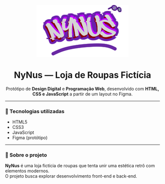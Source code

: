 <p align="center">
  <img src="https://github.com/davpoggers/NyNus-Site/blob/main/img/NyNus_Logo.png?raw=true" width="300" alt="Logo NyNus">
</p>

<h1 align="center">NyNus — Loja de Roupas Fictícia</h1>

<p align="center">
  Protótipo de <b>Design Digital</b> e <b>Programação Web</b>, desenvolvido com <b>HTML, CSS e JavaScript</b> a partir de um layout no Figma.
</p>

---

### 🧱 Tecnologias utilizadas
- HTML5  
- CSS3  
- JavaScript  
- Figma (protótipo)

---

### 💜 Sobre o projeto
**NyNus** é uma loja fictícia de roupas que tenta unir uma estética retrô com elementos modernos.  
O projeto busca explorar desenvolvimento front-end e back-end.
